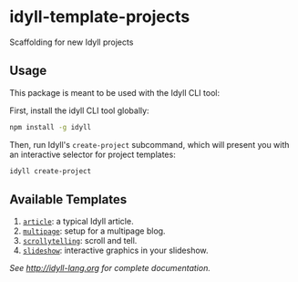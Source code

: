# idyll-template-projects

Scaffolding for new Idyll projects

## Usage

This package is meant to be used with the Idyll CLI tool:

First, install the idyll CLI tool globally:
```bash
npm install -g idyll
```

Then, run Idyll's `create-project` subcommand, which will present you with an interactive
selector for project templates:
```bash
idyll create-project
```

## Available Templates

1. [`article`](templates/article): a typical Idyll article.
2. [`multipage`](templates/multipage): setup for a multipage blog.
3. [`scrollytelling`](templates/scrollytelling): scroll and tell.
4. [`slideshow`](templates/slideshow): interactive graphics in your slideshow.

*See http://idyll-lang.org for complete documentation.*
